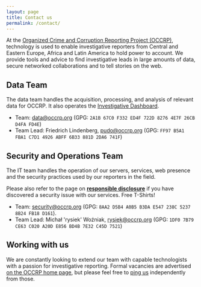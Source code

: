 ```yaml
---
layout: page
title: Contact us
permalink: /contact/
---
```


At the [Organized Crime and Corruption Reporting Project (OCCRP)](https://occrp.org),
technology is used to enable investigative reporters from Central and Eastern
Europe, Africa and Latin America to hold power to account. We provide tools and
advice to find investigative leads in large amounts of data, secure networked
collaborations and to tell stories on the web.

## Data Team

The data team handles the acquisition, processing, and analysis of relevant data for
OCCRP. It also operates the [Investigative Dashboard](https://investigativedashboard.org/).

* Team: data@occrp.org (GPG: `2A1B 67C0 F332 ED4F 722D 8276 4E7F 26CB D4FA FD4E`)
* Team Lead: Friedrich Lindenberg, pudo@occrp.org
  (GPG: `FF97 B5A1 FBA1 C7D1 4926 ABFF 6B33 881D 2DA6 741F`)


## Security and Operations Team

The IT team handles the operation of our servers, services, web presence and the 
security practices used by our reporters in the field.

Please also refer to the page on **[responsible disclosure](https://www.occrp.org/en/responsible-disclosure)**
if you have discovered a security issue with our services. Free T-Shirts!

* Team: security@occrp.org (GPG: `8AA2 D5B4 A0B5 B3DA E547 238C 5237 8B24 FB18 D161`).
* Team Lead: Michał 'rysiek' Woźniak, rysiek@occrp.org
  (GPG: `1DF0 7B79 CE63 C020 A20D E856 BD4B 7E32 C45D 7521`)

## Working with us

We are constantly looking to extend our team with capable technologists with a passion 
for investigative reporting. Formal vacancies are advertised [on the OCCRP home page](https://www.occrp.org/en/jobs),
but please feel free to [ping us](mailto:jobs@occrp.org) independently from those.